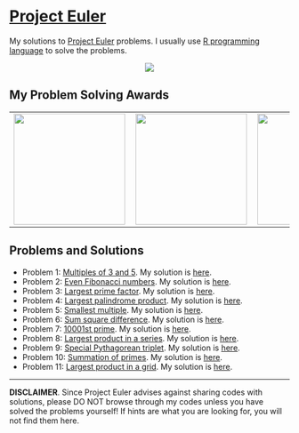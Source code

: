 # [Project Euler](https://projecteuler.net/)

My solutions to [Project Euler](https://projecteuler.net/) problems. I usually use [R programming language](https://www.r-project.org/) to solve the problems.


<p align="center">
  <img src="https://projecteuler.net/profile/lubomir.stepanek.png">
</p>


## My Problem Solving Awards

<table width="50%" border="0">
  <tr>
    <td>
      <img
        src="https://projecteuler.net/images/awards/award_01.png"
        alt=""
        style="width:200px"
        align="left"
      />
    </td>
    <td>
      <img
        src="https://projecteuler.net/images/awards/award_01.png"
        alt=""
        style="width:200px"
        align="center"
      />
    </td>
    <td>
      <img
        src="https://projecteuler.net/images/awards/award_01.png"
        alt=""
        style="width:200px"
        align="right"
      />
    </td>
  </tr>
</table>


## Problems and Solutions

- Problem 1: [Multiples of 3 and 5](https://projecteuler.net/problem=1). My solution is [here](https://github.com/LStepanek/Project-Euler/blob/master/_0001_multiples_of_3_and_5_.R).
- Problem 2: [Even Fibonacci numbers](https://projecteuler.net/problem=2). My solution is [here](https://github.com/LStepanek/Project-Euler/blob/master/_0002_even_fibonacci_numbers_.R).
- Problem 3: [Largest prime factor](https://projecteuler.net/problem=3). My solution is [here](https://github.com/LStepanek/Project-Euler/blob/master/_0003_largest_prime_factor_.R).
- Problem 4: [Largest palindrome product](https://projecteuler.net/problem=4). My solution is [here](https://github.com/LStepanek/Project-Euler/blob/master/_0004_largest_palindrome_product_.R).
- Problem 5: [Smallest multiple](https://projecteuler.net/problem=5). My solution is [here](https://github.com/LStepanek/Project-Euler/blob/master/_0005_smallest_multiple_.R).
- Problem 6: [Sum square difference](https://projecteuler.net/problem=6). My solution is [here](https://github.com/LStepanek/Project-Euler/blob/master/_0006_sum_square_difference_.R).
- Problem 7: [10001st prime](https://projecteuler.net/problem=7). My solution is [here](https://github.com/LStepanek/Project-Euler/blob/master/_0007_10001st_prime_.R).
- Problem 8: [Largest product in a series](https://projecteuler.net/problem=8). My solution is [here](https://github.com/LStepanek/Project-Euler/blob/master/_0008_largest_product_in_a_series_.R).
- Problem 9: [Special Pythagorean triplet](https://projecteuler.net/problem=9). My solution is [here](https://github.com/LStepanek/Project-Euler/blob/master/_0009_special_pythagorean_triplet_.R).
- Problem 10: [Summation of primes](https://projecteuler.net/problem=10). My solution is [here](https://github.com/LStepanek/Project-Euler/blob/master/_0010_summation_of_primes_.R).
- Problem 11: [Largest product in a grid](https://projecteuler.net/problem=11). My solution is [here](https://github.com/LStepanek/Project-Euler/blob/master/_0011_largest_product_in_a_grid_.R).



---

<b>DISCLAIMER</b>. Since Project Euler advises against sharing codes with solutions, please DO NOT browse through my codes unless you have solved the problems yourself! If hints are what you are looking for, you will not find them here.
